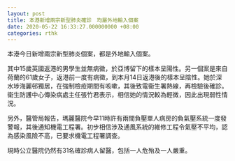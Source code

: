 ```yaml
---
layout: post
title: 本港新增兩宗新型肺炎確診　均屬外地輸入個案
date: 2020-05-22 16:33:27.000000000 +08:00
categories: rthk
---
```


本港今日新增兩宗新型肺炎個案，都是外地輸入個案。

其中15歲英國返港的男學生並無病徵，於亞博留下的樣本呈陽性。另一個案是來自荷蘭的61歲女子，返港前一度有病徵，到本月14日返港後的樣本呈陰性。她於深水埗海麗邨獨居，在強制檢疫期間有咳嗽，其後致電衞生署熱線，再檢驗後確診。衞生防護中心傳染病處主任張竹君表示，相信她的情況較為輕微，因此出現弱性情況。

另外，醫管局報告，瑪麗醫院今早11時許有兩間負壓單人病房的負氣壓系統一度發警報，其後通知機電工程署。初步相信涉及通風系統的維修工程令氣壓不平均，認為感染風險不高，已要求機電工程署調查。

現時公立醫院仍然有31名確診病人留醫，包括一人危殆及一人嚴重。
